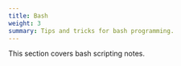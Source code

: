 ```yaml
---
title: Bash
weight: 3
summary: Tips and tricks for bash programming.
---
```


This section covers bash scripting notes.